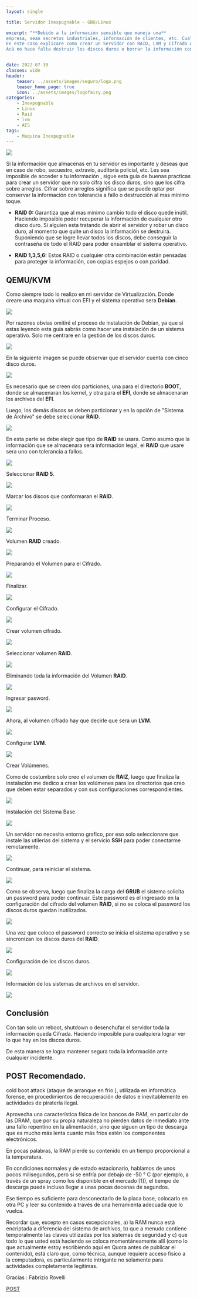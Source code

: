 ```yaml
---
layout: single

title: Servidor Inexpugnable - GNU/Linux

excerpt: "**Debido a la información sensible que maneja una** 
empresa, sean secretos industriales, información de clientes, etc. Cualquier medida de seguridad que surja en torno a los mismos, es necesaria para poder garantizar la integridad y el buen funcionamiento. En este caso, cifrar los discos duros es una de las formas más adecuadas para protegerlos y que se encuentren seguros de cara a que terceros puedan acceder a ellos sin nuestro permiso y obtener información privilegiada.
En este caso explicare como crear un Servidor con RAID, LVM y Cifrado AES. Esto permitirá que toda la información secreta que se almacene, a la cual nadie debe tener acceso, se mantenga segura con tan solo un reboot. 
Acá no hace falta destruir los discos duros o borrar la información con todo el tiempo que eso conlleva, solo basta con apagar el equipo y nadie que no tenga la contraseña del RAID podrá acceder al sistema."


date: 2022-07-30
classes: wide
header:
    teaser: ../assets/images/seguro/logo.png
    teaser_home_page: true
    icon: ../assets/images/logofairy.png
categories:
    - Inexpugnable
    - Linux
    - Raid
    - lvm
    - AES
tags:  
    - Maquina Inexpugnable
---
```



![](../assets/images/inexpugnable/wallpapers.png)

Si la información que almacenas en tu servidor es importante y deseas que en caso de robo, secuestro, extravío, auditoría policial, etc. Les sea imposible de acceder a tu información , sigue esta guía de buenas practicas para crear un servidor que no solo cifra los disco duros, sino que los cifra sobre arreglos.
Cifrar sobre arreglos significa que se puede optar por conservar la información con tolerancia a fallo o destrucción al mas mínimo toque.

- **RAID 0:** Garantiza que al mas mínimo cambio todo el disco quede inútil. Haciendo imposible poder recuperar la información de cualquier otro disco duro. Si alguien esta tratando de abrir el servidor y robar un disco duro, al momento que quite un disco la información se destruirá. Suponiendo que se logre llevar todos los discos, 	debe conseguir la contraseña de todo el RAID para poder 	ensamblar el sistema operativo.


- **RAID 1,3,5,6:** Estos RAID o cualquier otra combinación están pensadas para proteger la información, con copias espejos o con paridad. 


## QEMU/KVM

Como siempre todo lo realizo en mi servidor de Virtualización. Donde creare una maquina virtual con EFI y el sistema operativo sera **Debian**.

![](/assets/images/inexpugnable/qemu.png)

Por razones obvias omitiré el proceso de instalación de Debían, ya que si estas leyendo esta guía sabrás como hacer una instalación de un sistema operativo. Solo me centrare en la gestión de los discos duros.


![](/assets/images/inexpugnable/1.png)

En la siguiente imagen se puede observar que el servidor cuenta con cinco disco duros.


![](/assets/images/inexpugnable/2.png)

Es necesario que se creen dos particiones, una para el directorio **BOOT**, donde se almacenaran los kernel, y otra para el **EFI**, donde se almacenaran los archivos del **EFI**. 

Luego, los demás discos se deben particionar y en la opción de "Sistema de Archivo" se debe seleccionar **RAID**.
   
![](../assets/images/inexpugnable/3.png)

En esta parte se debe elegir que tipo de **RAID** se usara. Como asumo que la información que se almacenara sera información legal, el **RAID** que usare sera uno con tolerancia a fallos.

![](../assets/images/inexpugnable/4.png)

Seleccionar **RAID 5**.

![](../assets/images/inexpugnable/5.png)

Marcar los discos que conformaran el **RAID**.

![](../assets/images/inexpugnable/6.png)

Terminar Proceso.

![](../assets/images/inexpugnable/7.png)

Volumen **RAID** creado.

![](../assets/images/inexpugnable/8.png)

Preparando el Volumen para el Cifrado.

![](../assets/images/inexpugnable/9.png)

Finalizar.

![](../assets/images/inexpugnable/10.png)

Configurar el Cifrado.

![](../assets/images/inexpugnable/11.png)

Crear volumen cifrado.
 
![](../assets/images/inexpugnable/12.png)

Seleccionar volumen **RAID**.

![](../assets/images/inexpugnable/13.png)

Eliminando toda la información del Volumen **RAID**.

![](../assets/images/inexpugnable/14.png)

Ingresar pasword.

![](../assets/images/inexpugnable/15.png)

Ahora, al volumen cifrado hay que decirle que sera un **LVM**.

![](../assets/images/inexpugnable/16.png)

Configurar **LVM**.

![](../assets/images/inexpugnable/17.png)

Crear Volúmenes. 

Como de costumbre solo creo el volumen de **RAIZ**, luego que finaliza la instalación me dedico a crear los volúmenes para los directorios que creo que deben estar separados y con sus configuraciones correspondientes.

![](../assets/images/inexpugnable/19.png)

Instalación del Sistema Base.

![](../assets/images/inexpugnable/20.png)

Un servidor no necesita entorno grafico, por eso solo seleccionare que instale las utilerías del sistema y el servicio **SSH** para poder conectarme remotamente.

![](../assets/images/inexpugnable/21.png)

Continuar, para reiniciar el sistema.

![](../assets/images/inexpugnable/22.png)

Como se observa, luego que finaliza la carga del **GRUB** el sistema solicita un password para poder continuar. Este password es el ingresado en la configuración del cifrado del volumen **RAID**, si no se coloca el password los discos duros quedan inutilizados. 

![](../assets/images/inexpugnable/23.png)

Una vez que coloco el password correcto se inicia el sistema operativo y se sincronizan los discos duros del **RAID**.
 
![](../assets/images/inexpugnable/24.png)

Configuración de los discos duros.

![](../assets/images/inexpugnable/25.png)

Información de los sistemas de archivos en el servidor. 

![](../assets/images/inexpugnable/26.png)


## Conclusión

Con tan solo un reboot, shutdown o desenchufar el servidor toda la información queda Cifrada. Haciendo imposible para cualquiera lograr ver lo que hay en los discos duros.

De esta manera se logra  mantener segura toda la información ante cualquier incidente.

## POST Recomendado.

cold boot attack (ataque de arranque en frío ), utilizada en informática forense, en procedimientos de recuperación de datos e inevitablemente en actividades de piratería ilegal.

Aprovecha una característica física de los bancos de RAM, en particular de las DRAM, que por su propia naturaleza no pierden datos de inmediato ante una fallo repentino en la alimentación, sino que siguen un tipo de descarga que es mucho más lenta cuanto más fríos estén los componentes electrónicos.

En pocas palabras, la RAM pierde su contenido en un tiempo proporcional a la temperatura.

En condiciones normales y de estado estacionario, hablamos de unos pocos milisegundos, pero si se enfría por debajo de -50 ° C (por ejemplo, a través de un spray como los disponible en el mercado [1]), el tiempo de descarga puede incluso llegar a unas pocas decenas de segundos.

Ese tiempo es suficiente para desconectarlo de la placa base, colocarlo en otra PC y leer su contenido a través de una herramienta adecuada que lo vuelca.

Recordar que, excepto en casos excepcionales, a) la RAM nunca está encriptada a diferencia del sistema de archivos, b) que a menudo contiene temporalmente las claves utilizadas por los sistemas de seguridad y c) que todo lo que usted está haciendo se coloca momentáneamente allí (como lo que actualmente estoy escribiendo aquí en Quora antes de publicar el contenido), está claro que, como técnica, aunque requiere acceso físico a la computadora, es particularmente intrigante no solamente para actividades completamente legítimas.

Gracias : Fabrizio Rovelli


[POST](https://es.quora.com/Es-cierto-que-puede-extraer-datos-de-la-RAM-de-una-computadora-congel%C3%A1ndola-C%C3%B3mo-se-hace)
